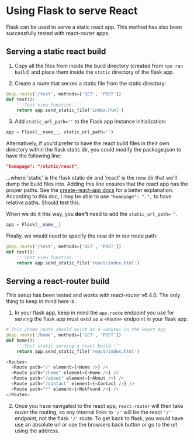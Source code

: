 # Using Flask to serve React

Flask can be used to serve a static react app. This method has also been successfully tested with react-router apps.

## Serving a static react build

1. Copy all the files from inside the build directory (created from `npm run build`) and place them inside the `static` directory of the flask app.

2. Create a route that serves a static file from the static directory:

```python
@app.route('/test', methods=['GET', 'POST'])
def test():
    '''Test view function.'''
    return app.send_static_file('index.html')
```

3. Add `static_url_path=''` to the Flask app instance initialization:

```python
app = Flask(__name__, static_url_path='')
```

Alternatively, if you'd prefer to have the react build files in their own directory within the flask static dir, you could modify the package.json to have the following line:

```json
"homepage": "/static/react",
```

...where 'static' is the flask static dir and 'react' is the new dir that we'll dump the build files into. Adding this line ensures that the react app has the proper paths. See the [create-react-app docs](https://create-react-app.dev/docs/deployment/#building-for-relative-paths) for a better explanation. According to this doc, I may be able to use `"homepage": ".",` to have relative paths. Should test this.

When we do it this way, you **don't** need to add the `static_url_path=''`.

```python
app = Flask(__name__)
```

Finally, we would need to specify the new dir in our route path:

```python
@app.route('/test', methods=['GET', 'POST'])
def test():
    '''Test view function.'''
    return app.send_static_file('react/index.html')
```

## Serving a react-router build

This setup has been tested and works with react-router v6.4.0. The only thing to keep in mind here is:

1. In your flask app, keep in mind the `app.route` endpoint you use for serving the flask app must exist as a `<Route>` endpoint in your flask app.

```python
# This /home route should exist as a <Route> in the React app
@app.route('/home', methods=['GET', 'POST'])
def home():
    '''Test static serving a react build.'''
    return app.send_static_file('react/index.html')
```

```javascript
<Routes>
  <Route path="/" element={<Home />} />
  <Route path="/home" element={<Home />} />
  <Route path="/about" element={<About />} />
  <Route path="/contact" element={<Contact />} />
  <Route path="*" element={<NotFound />} />
</Routes>
```

2. Once you have navigated to the react app, `react-router` will then take ouver the routing, so any internal links to `'/'` will be the react `'/'` endpoint, not the flask `'/'` route. To get back to flask, you would have use an absolute url or use the browsers back button or go to the url using the address.
